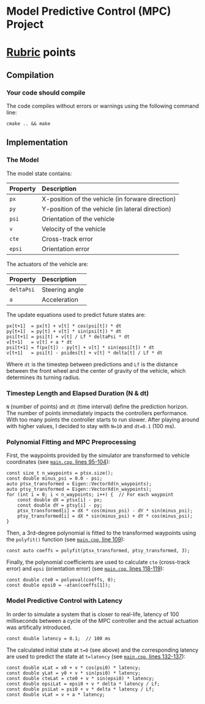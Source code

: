 # Model Predictive Control (MPC) Project

# [Rubric](https://review.udacity.com/#!/rubrics/896/view) points

## Compilation

### Your code should compile

The code compiles without errors or warnings using the following command line:

    cmake .. && make

## Implementation

### The Model

The model state contains:

| Property       | Description                                      |
|:---------------|:-------------------------------------------------|
| ```px```       | X-position of the vehicle (in forware direction) |
| ```py```       | Y-position of the vehicle (in lateral direction) |
| ```psi```      | Orientation of the vehicle                       |
| ```v```        | Velocity of the vehicle                          |
| ```cte```      | Cross-track error                                |
| ```epsi```     | Orientation error                                |

The actuators of the vehicle are:

| Property       | Description                                      |
|:---------------|:-------------------------------------------------|
| ```deltaPsi``` | Steering angle                                   |
| ```a```        | Acceleration                                     |

The update equations used to predict future states are:

    px[t+1]  = px[t] + v[t] * cos(psi[t]) * dt
    py[t+1]  = py[t] + v[t] * sin(psi[t]) * dt
    psi[t+1] = psi[t] + v[t] / Lf * deltaPsi * dt
    v[t+1]   = v[t] + a * dt
    psi[t+1] = f(px[t]) - py[t] + v[t] * sin(epsi[t]) * dt
    v[t+1]   = psi[t] - psides[t] + v[t] * delta[t] / Lf * dt

Where ```dt``` is the timestep between predictions and ```Lf``` is the distance between the front wheel and the center of gravity of the vehicle, which determines its turning radius.

### Timestep Length and Elapsed Duration (N & dt)

```N``` (number of points) and ```dt``` (time interval) define the prediction horizon. The number of points immediately impacts the controllers performance. With too many points the controller starts to run slower. After playing around with higher values, I decided to stay with ```N=10``` and ```dt=0.1``` (100 ms).

### Polynomial Fitting and MPC Preprocessing

First, the waypoints provided by the simulator are transformed to vehicle coordinates (see [```main.cpp```, lines 95-104](./src/main.cpp#L95-L104)):

    const size_t n_waypoints = ptsx.size();
    const double minus_psi = 0.0 - psi;
    auto ptsx_transformed = Eigen::VectorXd(n_waypoints);
    auto ptsy_transformed = Eigen::VectorXd(n_waypoints);
    for (int i = 0; i < n_waypoints; i++) {  // For each waypoint
        const double dX = ptsx[i] - px;
        const double dY = ptsy[i] - py;
        ptsx_transformed[i] = dX * cos(minus_psi) - dY * sin(minus_psi);
        ptsy_transformed[i] = dX * sin(minus_psi) + dY * cos(minus_psi);
    }

Then, a 3rd-degree polynomial is fitted to the transformed waypoints using the ```polyfit()``` function (see [```main.cpp```, line 109](./src/main.cpp#L109)):

    const auto coeffs = polyfit(ptsx_transformed, ptsy_transformed, 3);

Finally, the polynomial coefficients are used to calculate ```cte``` (cross-track error) and ```epsi``` (orientation error) (see [```main.cpp```, lines 118-119](./src/main.cpp#L118-L119)):

    const double cte0 = polyeval(coeffs, 0);
    const double epsi0 = -atan(coeffs[1]);

### Model Predictive Control with Latency

In order to simulate a system that is closer to real-life, latency of 100 milliseconds between a cycle of the MPC controller and the actual actuation was artifically introduced.

    const double latency = 0.1;  // 100 ms

The calculated initial state at ```t=0``` (see above) and the corresponding latency are used to predict the state at ```t=latency``` (see [```main.cpp```, lines 132-137](./src/main.cpp#L132-L137)):

    const double xLat = x0 + v * cos(psi0) * latency;
    const double yLat = y0 + v * sin(psi0) * latency;
    const double cteLat = cte0 + v * sin(epsi0) * latency;
    const double epsiLat = epsi0 + v * delta * latency / Lf;
    const double psiLat = psi0 + v * delta * latency / Lf;
    const double vLat = v + a * latency;
